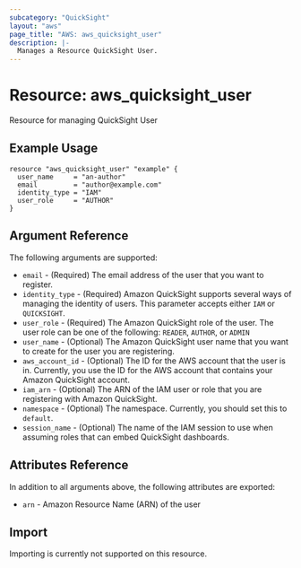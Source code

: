 ```yaml
---
subcategory: "QuickSight"
layout: "aws"
page_title: "AWS: aws_quicksight_user"
description: |-
  Manages a Resource QuickSight User.
---
```


# Resource: aws_quicksight_user

Resource for managing QuickSight User

## Example Usage

```hcl
resource "aws_quicksight_user" "example" {
  user_name     = "an-author"
  email         = "author@example.com"
  identity_type = "IAM"
  user_role     = "AUTHOR"
}
```

## Argument Reference

The following arguments are supported:


* `email` - (Required) The email address of the user that you want to register.
* `identity_type` - (Required) Amazon QuickSight supports several ways of managing the identity of users. This parameter accepts either  `IAM` or `QUICKSIGHT`.
* `user_role` - (Required) The Amazon QuickSight role of the user. The user role can be one of the following: `READER`, `AUTHOR`, or `ADMIN`
* `user_name` - (Optional) The Amazon QuickSight user name that you want to create for the user you are registering.
* `aws_account_id` - (Optional) The ID for the AWS account that the user is in. Currently, you use the ID for the AWS account that contains your Amazon QuickSight account.
* `iam_arn` - (Optional) The ARN of the IAM user or role that you are registering with Amazon QuickSight.
* `namespace`  - (Optional) The namespace. Currently, you should set this to `default`.
* `session_name` - (Optional) The name of the IAM session to use when assuming roles that can embed QuickSight dashboards.

## Attributes Reference

In addition to all arguments above, the following attributes are exported:

* `arn` - Amazon Resource Name (ARN) of the user

## Import

Importing is currently not supported on this resource.
